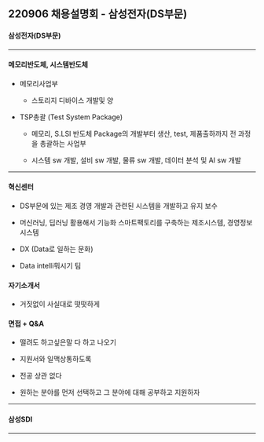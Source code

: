 ## 220906 채용설명회 - 삼성전자(DS부문)

#### 삼성전자(DS부문)

---

#### 메모리반도체, 시스템반도체

- 메모리사업부
  
  - 스토리지 디바이스 개발및 양

- TSP총괄 (Test System Package)
  
  - 메모리, S.LSI 반도체 Package의 개발부터 생산, test, 제품출하까지 전 과정을 총괄하는 사업부
  
  - 시스템 sw 개발, 설비 sw 개발, 물류 sw 개발, 데이터 분석 및 AI sw 개발

---

#### 혁신센터

- DS부문에 있는 제조 경영 개발과 관련된 시스템을 개발하고 유지 보수

- 머신러닝, 딥러닝 활용해서 기능화 스마트팩토리를 구축하는 제조시스템, 경영정보시스템

- DX (Data로 일하는 문화)

- Data intelli뭐시기 팀



#### 자기소개서

- 거짓없이 사실대로 떳떳하게



#### 면접 + Q&A

- 떨려도 하고싶은말 다 하고 나오기

- 지원서와 일맥상통하도록

- 전공 상관 없다

- 원하는 분야를 먼저 선택하고 그 분야에 대해 공부하고 지원하자

---

#### 삼성SDI

---

#### 
